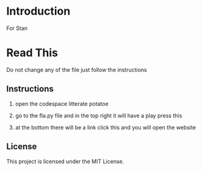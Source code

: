 # Introduction
For Stan

# Read This
Do not change any of the file just follow the instructions

## Instructions
1. open the codespace litterate potatoe

2. go to the fla.py file and in the top right it will have a play press this

3. at the bottom there will be a link click this and you will open the website

## License
This project is licensed under the MIT License.